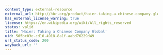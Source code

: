 ```yaml
---
content_type: external-resource
external_url: http://hbr.org/product/haier-taking-a-chinese-company-global/an/706401-PDF-ENG
has_external_license_warning: true
license: https://en.wikipedia.org/wiki/All_rights_reserved
status: valid
title: 'Haier: Taking a Chinese Company Global'
uid: 505bc03e-cd10-4918-8a1f-aabd76229d49
url_status_code: 200
wayback_url: ''
---
```

